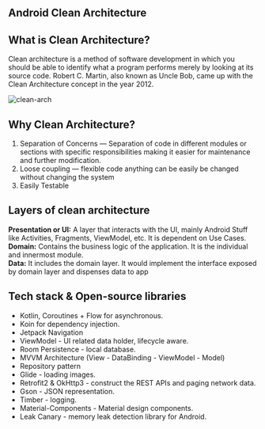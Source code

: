 ## Android Clean Architecture
 
## What is Clean Architecture?

Clean architecture is a method of software development in which you should be able to identify what a program performs merely by looking at its source code. Robert C. Martin, also known as Uncle Bob, came up with the Clean Architecture concept in the year 2012.
 
 ![clean-arch](https://user-images.githubusercontent.com/19757294/176735178-b9d62f4d-ab6d-402d-99d2-d205daac18a6.jpeg)

 
## Why Clean Architecture?
1. Separation of Concerns — Separation of code in different modules or sections with specific responsibilities making it easier for maintenance and further modification.
2. Loose coupling — flexible code anything can be easily be changed without changing the system
3. Easily Testable

## Layers of clean architecture

**Presentation or UI:** A layer that interacts with the UI, mainly Android Stuff like Activities, Fragments, ViewModel, etc. It is dependent on Use Cases.</br>
**Domain:** Contains the business logic of the application. It is the individual and innermost module.</br>
**Data:** It includes the domain layer. It would implement the interface exposed by domain layer and dispenses data to app

## Tech stack & Open-source libraries

* Kotlin, Coroutines + Flow for asynchronous.
* Koin for dependency injection.
* Jetpack Navigation
* ViewModel - UI related data holder, lifecycle aware.
* Room Persistence - local database.
* MVVM Architecture (View - DataBinding - ViewModel - Model)
* Repository pattern
* Glide - loading images.
* Retrofit2 & OkHttp3 - construct the REST APIs and paging network data.
* Gson - JSON representation.
* Timber - logging.
* Material-Components - Material design components.
* Leak Canary - memory leak detection library for Android.
